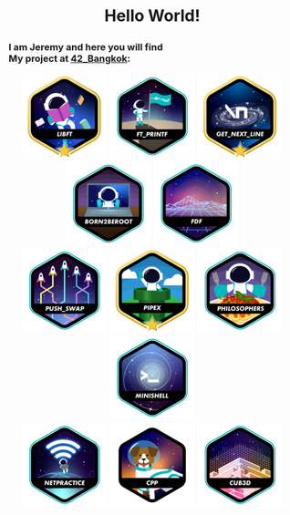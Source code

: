 # <p align = "center">**Hello World!**</p>

### I am Jeremy and here you will find <br> My project at <a href = https://www.42bangkok.com> 42_Bangkok</a>:

<p align = "center">
<a href = https://github.com/Hotaruban/libft>
<img libft = "libft" src = "42_badges/badges/libftm.png"/></a>
<a href = https://github.com/Hotaruban/ft_printf>
<img ft_printf = "ft_printf" src = "42_badges/badges/ft_printfe.png"></a>
<a href = https://github.com/Hotaruban/get_next_line>
<img gnl = "get_next_line" src = "42_badges/badges/get_next_linem.png"></a>
<a href = "">
<img b2r = "born2beroot" src = "42_badges/badges/born2beroote.png"></a>
<a href = https://github.com/Hotaruban/fdf>
<img fdf = "fdf" src = "42_badges/badges/fdfe.png"></a>
<br>
<a href = https://github.com/Hotaruban/push_swap>
<img push_swap = "push_swap" src = "42_badges/badges/push_swape.png"></a>
<a href = https://github.com/Hotaruban/pipex>
<img pipex = "pipex" src = "42_badges/badges/pipexm.png"></a>
<a href = https://github.com/Hotaruban/philosophers>
<img philo = "philosophers" src = "42_badges/badges/philosopherse.png"></a>
<a href = "https://github.com/Hotaruban/Minishell">
<img minishell = "minishell" src = "42_badges/badges/minishelle.png"></a>
<br>
<a href = "https://github.com/Hotaruban/Net_Practice">
<img NetPractice = "NetPractice" src = "42_badges/badges/netpracticee.png"></a>
<a href = "https://github.com/Hotaruban/CPP_module">
<img CPP = "CPP" src = "42_badges/badges/cppn.png"></a>
<a href = "https://github.com/Hotaruban/cub3D">
<img cub3D = "cub3D" src = "42_badges/badges/cub3de.png"></a>
</p>



